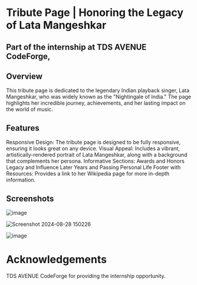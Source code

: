 # Tribute Page | Honoring the Legacy of Lata Mangeshkar

## Part of the internship at TDS AVENUE CodeForge,

## Overview
This tribute page is dedicated to the legendary Indian playback singer, Lata Mangeshkar, who was widely known as the "Nightingale of India." The page highlights her incredible journey, achievements, and her lasting impact on the world of music.

## Features
Responsive Design: The tribute page is designed to be fully responsive, ensuring it looks great on any device.
Visual Appeal: Includes a vibrant, artistically-rendered portrait of Lata Mangeshkar, along with a background that complements her persona.
Informative Sections:
Awards and Honors
Legacy and Influence
Later Years and Passing
Personal Life
Footer with Resources: Provides a link to her Wikipedia page for more in-depth information.

## Screenshots
![image](https://github.com/user-attachments/assets/6dcccba9-ca9f-48c2-89b1-4ac140f63c28)

![Screenshot 2024-08-28 150226](https://github.com/user-attachments/assets/7653b9ce-2401-4d33-a11e-a561f3a9a5df)

![image](https://github.com/user-attachments/assets/6767e542-c2dc-44b0-b7bf-f95ebac9e0b7)


# Acknowledgements
TDS AVENUE CodeForge for providing the internship opportunity.

